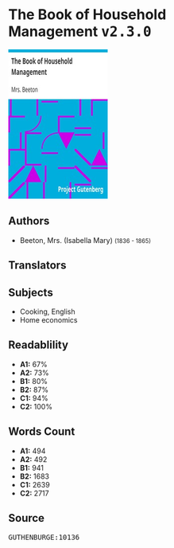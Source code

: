 # The Book of Household Management <kbd>v2.3.0</kbd>

![](./cover.medium.jpg "")

## Authors


 - Beeton, Mrs. (Isabella Mary) <small>(1836 - 1865)</small>

## Translators



## Subjects


 - Cooking, English
 - Home economics

## Readablility


 - **A1:** 67%
 - **A2:** 73%
 - **B1:** 80%
 - **B2:** 87%
 - **C1:** 94%
 - **C2:** 100%

## Words Count


 - **A1:** 494
 - **A2:** 492
 - **B1:** 941
 - **B2:** 1683
 - **C1:** 2639
 - **C2:** 2717

## Source


<kbd>GUTHENBURGE:10136</kbd>
